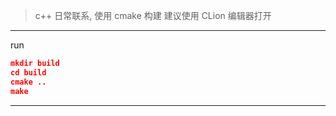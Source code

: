 > c++ 日常联系, 使用 cmake 构建
> 建议使用 CLion 编辑器打开



---

run

```json
mkdir build
cd build
cmake ..
make
```



---